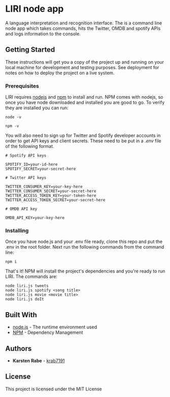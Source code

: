# LIRI node app

A language interpretation and recognition interface. The is a command line node app which takes commands, hits the Twitter, OMDB and spotify APIs and logs information to the console.

## Getting Started

These instructions will get you a copy of the project up and running on your local machine for development and testing purposes. See deployment for notes on how to deploy the project on a live system.

### Prerequisites

LIRI requires [nodejs](https://nodejs.org/en/download/) and [npm](https://www.npmjs.com/) to install and run. NPM comes with nodejs, so once you have node downloaded and installed you are good to go. To verify they are installed you can run:
```
node -v
```
```
npm -v
```
You will also need to sign up for Twitter and Spotify developer accounts in order to get API keys and client secrets. These need to be put in a *.env* file of the following format.

```
# Spotify API keys

SPOTIFY_ID=your-id-here
SPOTIFY_SECRET=your-secret-here

# Twitter API keys

TWITTER_CONSUMER_KEY=your-key-here
TWITTER_CONSUMER_SECRET=your-secret-here
TWITTER_ACCESS_TOKEN_KEY=your-token-here
TWITTER_ACCESS_TOKEN_SECRET=your-secret-here

# OMDB API key

OMDB_API_KEY=your-key-here
```

### Installing

Once you have node.js and your .env file ready, clone this repo and put the .env in the root folder. Next run the following commands from the command line:
```
npm i
```
That's it! NPM will install the project's dependencies and you're ready to run LIRI. The commands are:
```
node liri.js tweets
node liri.js spotify <song title>
node liri.js movie <movie title>
node liri.js doIt
```


## Built With

* [node.js](https://nodejs.org/en/) - The runtime environment used
* [NPM](https://www.npmjs.com/) - Dependency Management


## Authors

* **Karsten Rabe** - [krab7191](https://github.com/krab7191)

## License

This project is licensed under the MIT License
